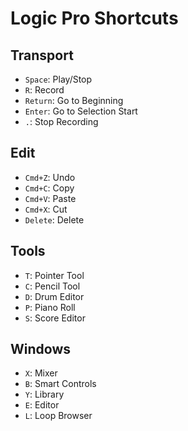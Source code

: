 # Logic Pro Shortcuts

## Transport
- `Space`: Play/Stop
- `R`: Record
- `Return`: Go to Beginning
- `Enter`: Go to Selection Start
- `.`: Stop Recording

## Edit
- `Cmd+Z`: Undo
- `Cmd+C`: Copy
- `Cmd+V`: Paste
- `Cmd+X`: Cut
- `Delete`: Delete

## Tools
- `T`: Pointer Tool
- `C`: Pencil Tool
- `D`: Drum Editor
- `P`: Piano Roll
- `S`: Score Editor

## Windows
- `X`: Mixer
- `B`: Smart Controls
- `Y`: Library
- `E`: Editor
- `L`: Loop Browser

